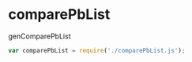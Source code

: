 # comparePbList
genComparePbList

```javascript
var comparePbList = require('./comparePbList.js');
```
